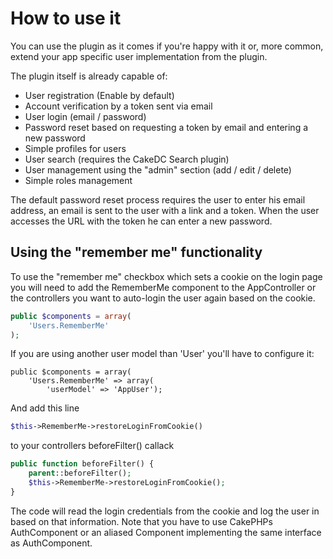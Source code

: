 How to use it
=============

You can use the plugin as it comes if you're happy with it or, more common, extend your app specific user implementation from the plugin.

The plugin itself is already capable of:

* User registration (Enable by default)
* Account verification by a token sent via email
* User login (email / password)
* Password reset based on requesting a token by email and entering a new password
* Simple profiles for users
* User search (requires the CakeDC Search plugin)
* User management using the "admin" section (add / edit / delete)
* Simple roles management

The default password reset process requires the user to enter his email address, an email is sent to the user with a link and a token. When the user accesses the URL with the token he can enter a new password.

Using the "remember me" functionality
-------------------------------------

To use the "remember me" checkbox which sets a cookie on the login page you will need to add the RememberMe component to the AppController or the controllers you want to auto-login the user again based on the cookie.

```php
public $components = array(
	'Users.RememberMe'
);
```

If you are using another user model than 'User' you'll have to configure it:

	public $components = array(
		'Users.RememberMe' => array(
			'userModel' => 'AppUser');

And add this line

```php
$this->RememberMe->restoreLoginFromCookie()
```

to your controllers beforeFilter() callack

```php
public function beforeFilter() {
	parent::beforeFilter();
	$this->RememberMe->restoreLoginFromCookie();
}
```

The code will read the login credentials from the cookie and log the user in based on that information. Note that you have to use CakePHPs AuthComponent or an aliased Component implementing the same interface as AuthComponent.

